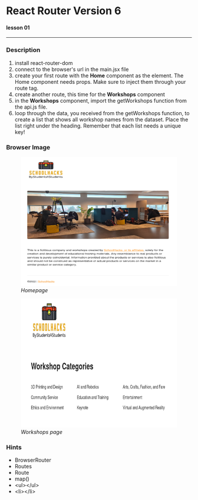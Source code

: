# React Router Version 6
#### lesson 01
***


### Description

1. install react-router-dom
2. connect to the browser's url in the main.jsx file
3. create your first route with the **Home** component as the element. The Home component needs props. Make sure to inject them through your route tag.
4. create another route, this time for the **Workshops** component
5. in the **Workshops** component, import the getWorkshops function from the api.js file.
6. loop through the data, you received from the getWorkshops function, to create a list that shows all workshop names from the dataset. 
Place the list right under the heading. Remember that each list needs a unique key!

### Browser Image

<figure>
    <img src ="src/assets/home_com.png"
         alt ="cras table"
         width ="450"
         height ="350">
   <figcaption><em>Homepage</em></figcaption>
</figure>
<figure>
    <img src ="src/assets/workshops_com.png"
         alt ="cras table"
         width ="450"
         height ="350">
    <figcaption><em>Workshops page</em></figcaption>
</figure>

### Hints

- BrowserRouter
- Routes
- Route
- map()
- \<ul>\</ul\>
- \<li>\</li\>










